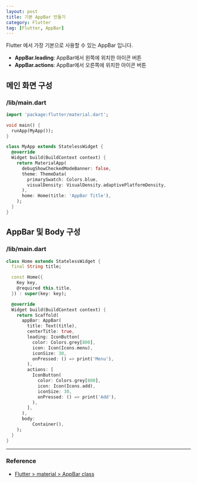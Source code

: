 ```yaml
---
layout: post
title: 기본 AppBar 만들기
category: Flutter
tag: [Flutter, AppBar]
---
```


Flutter 에서 가장 기본으로 사용할 수 있는 AppBar 입니다. 

- **AppBar.leading**: AppBar에서 왼쪽에 위치한 아이콘 버튼
- **AppBar.actions**: AppBar에서 오른쪽에 위치한 아이콘 버튼

## 메인 화면 구성
### /lib/main.dart
~~~dart
import 'package:flutter/material.dart';

void main() {
  runApp(MyApp());
}

class MyApp extends StatelessWidget {
  @override
  Widget build(BuildContext context) {
    return MaterialApp(
      debugShowCheckedModeBanner: false,
      theme: ThemeData(
        primarySwatch: Colors.blue,
        visualDensity: VisualDensity.adaptivePlatformDensity,
      ),
      home: Home(title: 'AppBar Title'),
    );
  }
}
~~~

## AppBar 및 Body 구성
### /lib/main.dart
```dart
class Home extends StatelessWidget {
  final String title;

  const Home({
    Key key,
    @required this.title,
  }) : super(key: key);

  @override
  Widget build(BuildContext context) {
    return Scaffold(
      appBar: AppBar(
        title: Text(title),
        centerTitle: true,
        leading: IconButton(
          color: Colors.grey[800],
          icon: Icon(Icons.menu),
          iconSize: 30,
          onPressed: () => print('Menu'),
        ),
        actions: [
          IconButton(
            color: Colors.grey[800],
            icon: Icon(Icons.add),
            iconSize: 30,
            onPressed: () => print('Add'),
          ),
        ],
      ),
      body:
          Container(),
    );
  }
}
```

***
### Reference
- [Flutter > material > AppBar class
](https://api.flutter.dev/flutter/material/AppBar-class.html)